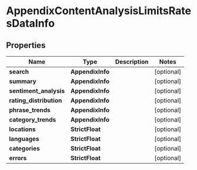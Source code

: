 # AppendixContentAnalysisLimitsRatesDataInfo


## Properties

| Name | Type | Description | Notes |
|------------ | ------------- | ------------- | -------------|
**search** | **AppendixInfo** |  |[optional]|
**summary** | **AppendixInfo** |  |[optional]|
**sentiment_analysis** | **AppendixInfo** |  |[optional]|
**rating_distribution** | **AppendixInfo** |  |[optional]|
**phrase_trends** | **AppendixInfo** |  |[optional]|
**category_trends** | **AppendixInfo** |  |[optional]|
**locations** | **StrictFloat** |  |[optional]|
**languages** | **StrictFloat** |  |[optional]|
**categories** | **StrictFloat** |  |[optional]|
**errors** | **StrictFloat** |  |[optional]|